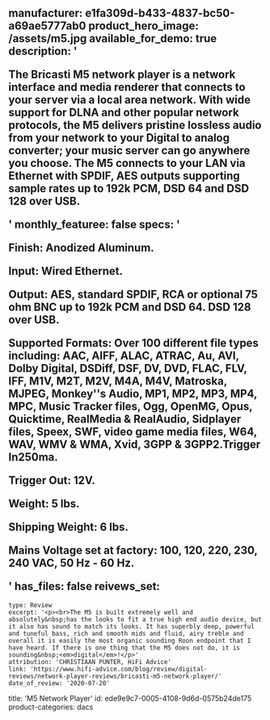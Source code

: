 manufacturer: e1fa309d-b433-4837-bc50-a69ae5777ab0
product_hero_image: /assets/m5.jpg
available_for_demo: true
description: '<p>The Bricasti M5 network player is a network interface and media renderer that connects to your server via a local area network. With wide support for DLNA and other popular network protocols, the M5 delivers pristine lossless audio from your network to your Digital to analog converter; your music server can go anywhere you choose. The M5 connects to your LAN via Ethernet with SPDIF, AES outputs supporting sample rates up to 192k PCM, DSD 64 and DSD 128 over USB.</p>'
monthly_featuree: false
specs: '<p>Finish: Anodized Aluminum.</p><p>Input: Wired Ethernet.</p><p>Output: AES, standard SPDIF, RCA or optional 75 ohm BNC up to 192k PCM and DSD 64. DSD 128 over USB.</p><p>Supported Formats: Over 100 different file types including: AAC, AIFF, ALAC, ATRAC, Au, AVI, Dolby Digital, DSDiff, DSF, DV, DVD, FLAC, FLV, IFF, M1V, M2T, M2V, M4A, M4V, Matroska, MJPEG, Monkey''s Audio, MP1, MP2, MP3, MP4, MPC, Music Tracker files, Ogg, OpenMG, Opus, Quicktime, RealMedia &amp; RealAudio, Sidplayer files, Speex, SWF, video game media files, W64, WAV, WMV &amp; WMA, Xvid, 3GPP &amp; 3GPP2.Trigger In250ma.</p><p>Trigger Out: 12V.</p><p>Weight: 5 lbs.</p><p>Shipping Weight: 6 lbs.</p><p>Mains Voltage set at factory: 100, 120, 220, 230, 240 VAC, 50 Hz - 60 Hz.<br></p>'
has_files: false
reivews_set:
  -
    type: Review
    excerpt: '<p><br>The M5 is built extremely well and absolutely&nbsp;has the looks to fit a true high end audio device, but it also has sound to match its looks. It has superbly deep, powerful and tuneful bass, rich and smooth mids and fluid, airy treble and overall it is easily the most organic sounding Roon endpoint that I have heard. If there is one thing that the M5 does not do, it is sounding&nbsp;<em>digital</em>!</p>'
    attribution: 'CHRISTIAAN PUNTER, HiFi Advice'
    link: 'https://www.hifi-advice.com/blog/review/digital-reviews/network-player-reviews/bricasti-m5-network-player/'
    date_of_review: '2020-07-20'
title: 'M5 Network Player'
id: ede9e9c7-0005-4108-9d6d-0575b24de175
product-categories: dacs
